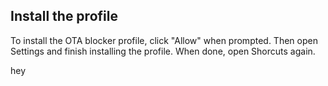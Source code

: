 ## Install the profile

To install the OTA blocker profile, click "Allow" when prompted. Then open Settings and finish installing the profile. When done, open Shorcuts again.

hey
